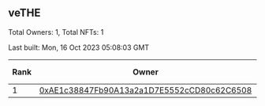 ## veTHE

Total Owners: 1, Total NFTs: 1

Last built: Mon, 16 Oct 2023 05:08:03 GMT

| Rank | Owner | Voting Power | Influence | NFTs Id |
| --- | --- | --- | --- | --- |
  | 1 | [0xAE1c38847Fb90A13a2a1D7E5552cCD80c62C6508](https://debank.com/profile/0xAE1c38847Fb90A13a2a1D7E5552cCD80c62C6508?chain=bsc) | 2,721,853.573 | 3.44858% | 1 |